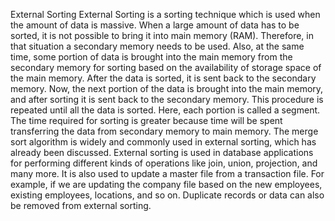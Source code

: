 External Sorting
External Sorting is a sorting technique which is used when the amount
of data is massive. When a large amount of data has to be sorted, it is not
possible to bring it into main memory (RAM). Therefore, in that situation a secondary memory needs to be used. Also, at the same time, some portion of data is brought into the main memory from the secondary
memory for sorting based on the availability of storage space of the main
memory. After the data is sorted, it is sent back to the secondary memory.
Now, the next portion of the data is brought into the main memory, and
after sorting it is sent back to the secondary memory. This procedure is repeated until all the data is sorted. Here, each portion is called a segment.
The time required for sorting is greater because time will be spent transferring the data from secondary memory to main memory. The merge
sort algorithm is widely and commonly used in external sorting, which has
already been discussed.
External sorting is used in database applications for performing different kinds of operations like join, union, projection, and many more. It is also
used to update a master file from a transaction file. For example, if we are
updating the company file based on the new employees, existing employees, locations, and so on. Duplicate records or data can also be removed
from external sorting.
